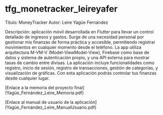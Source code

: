 # tfg_monetracker_leireyafer

Título: MoneyTracker
Autor: Leire Yagüe Fernández

Descripción: aplicación móvil desarrollada en Flutter para llevar un control detallado de ingresos y gastos. Surge de una necesidad personal por gestionar mis finanzas de forma práctica y accesible, permitiendo registrar movimientos en cualquier momento desde el teléfono. La app utiliza arquitectura M-VM-V (Model-ViewModel-View), Firebase como base de datos y sistema de autenticación propio, y una API externa para mostrar tasas de cambio entre divisas. La aplicación incluye funcionalidades como registro, inicio de sesión, registro de transacciones, gestión de categorías, y visualización de gráficas. 
Con esta aplicación podrás controlar tus finanzas desde cualquier lugar.

[Enlace a la memoria del proyecto final]
(Yagüe_Fernández_Leire_Memoria.pdf)

[Enlace al manual de usuario de la aplicación]
(Yagüe_Fernández_Leire_ManualUsuario.pdf)

